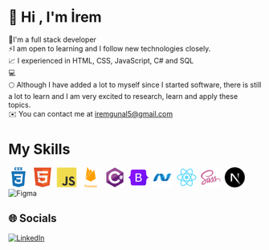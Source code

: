 # 💫 Hi , I'm İrem
:wave:I'm a full stack developer <br>
:zap:I am open to learning and I follow new technologies closely.<br>📈 I experienced in HTML, CSS, JavaScript, C# and SQL <br>:computer:<br>:full_moon: Although I have added a lot to myself since I started software, there is still a lot to learn and I am very excited to research,  learn and apply these topics.<br> :envelope: You can contact me at iremgunal5@gmail.com




# My Skills 

  <img src="https://github.com/devicons/devicon/blob/master/icons/css3/css3-plain-wordmark.svg"  title="CSS3" alt="CSS" width="40" height="40"/>&nbsp;
  <img src="https://github.com/devicons/devicon/blob/master/icons/html5/html5-original.svg" title="HTML5" alt="HTML" width="40" height="40"/>&nbsp;
  <img src="https://github.com/devicons/devicon/blob/master/icons/javascript/javascript-original.svg" title="JavaScript" alt="JavaScript" width="40" height="40"/>&nbsp;
  <img src="https://github.com/devicons/devicon/blob/master/icons/firebase/firebase-plain-wordmark.svg" title="Firebase" alt="Firebase" width="40" height="40"/>&nbsp;
  <img src="https://github.com/devicons/devicon/blob/master/icons/csharp/csharp-original.svg" title="Csharp" alt="Csharp" width="40" height="40"/>&nbsp;
  <img src="https://github.com/devicons/devicon/blob/master/icons/bootstrap/bootstrap-original.svg" title="bootstrap" alt="bootstrap" width="40" height="40"/>&nbsp;
  <img src="https://github.com/devicons/devicon/blob/master/icons/dot-net/dot-net-original.svg" title="dot-net" alt="dot-net" width="40" height="40"/>&nbsp;
  <img src="https://github.com/devicons/devicon/blob/master/icons/react/react-original.svg" title="react" alt="react" width="40" height="40"/>&nbsp;
    <img src="https://github.com/devicons/devicon/blob/master/icons/sass/sass-original.svg"  title="SASS" alt="SASS" width="40" height="40"/>&nbsp;
  <img src="https://github.com/devicons/devicon/blob/master/icons/nextjs/nextjs-original.svg"  title="NEXTJS" alt="NEXTJA" width="40" height="40"/>&nbsp;
  ![Figma](https://img.shields.io/badge/figma-%23F24E1E.svg?style=for-the-badge&logo=figma&logoColor=white)


## 🌐 Socials
 [![LinkedIn](https://img.shields.io/badge/LinkedIn-%230077B5.svg?logo=linkedin&logoColor=white)](https://linkedin.com/in/irem-gunal)

<!-- Proudly created with GPRM ( https://gprm.itsvg.in ) -->
